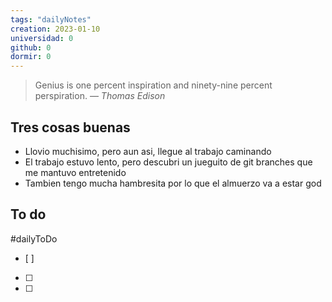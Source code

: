 ```yaml
---
tags: "dailyNotes"
creation: 2023-01-10
universidad: 0
github: 0
dormir: 0
---
```


> Genius is one percent inspiration and ninety-nine percent perspiration.
> — <cite>Thomas Edison</cite>

## Tres cosas buenas 
- Llovio muchisimo, pero aun asi, llegue al trabajo caminando
- El trabajo estuvo lento, pero descubri un jueguito de git branches que me mantuvo entretenido 
- Tambien tengo mucha hambresita por lo que el almuerzo va a estar god

## To do
#dailyToDo
- [ ] 
- [ ] 
- [ ] 
